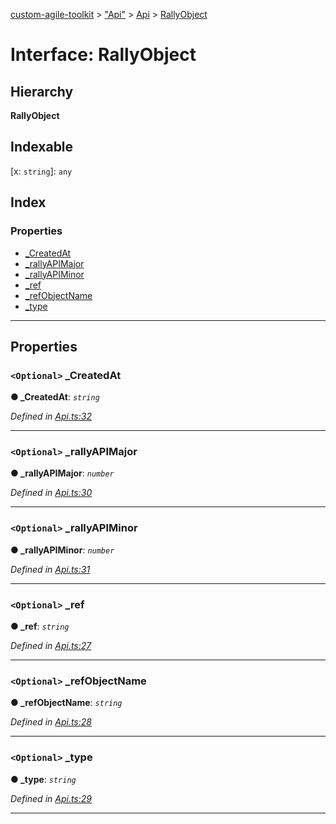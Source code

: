 [custom-agile-toolkit](../README.md) > ["Api"](../modules/_api_.md) > [Api](../modules/_api_.api.md) > [RallyObject](../interfaces/_api_.api.rallyobject.md)

# Interface: RallyObject

## Hierarchy

**RallyObject**

## Indexable

\[x: `string`\]:&nbsp;`any`
## Index

### Properties

* [_CreatedAt](_api_.api.rallyobject.md#_createdat)
* [_rallyAPIMajor](_api_.api.rallyobject.md#_rallyapimajor)
* [_rallyAPIMinor](_api_.api.rallyobject.md#_rallyapiminor)
* [_ref](_api_.api.rallyobject.md#_ref)
* [_refObjectName](_api_.api.rallyobject.md#_refobjectname)
* [_type](_api_.api.rallyobject.md#_type)

---

## Properties

<a id="_createdat"></a>

### `<Optional>` _CreatedAt

**● _CreatedAt**: *`string`*

*Defined in [Api.ts:32](https://github.com/ferentchak/rally-node-sdk/blob/8064b9a/Api.ts#L32)*

___
<a id="_rallyapimajor"></a>

### `<Optional>` _rallyAPIMajor

**● _rallyAPIMajor**: *`number`*

*Defined in [Api.ts:30](https://github.com/ferentchak/rally-node-sdk/blob/8064b9a/Api.ts#L30)*

___
<a id="_rallyapiminor"></a>

### `<Optional>` _rallyAPIMinor

**● _rallyAPIMinor**: *`number`*

*Defined in [Api.ts:31](https://github.com/ferentchak/rally-node-sdk/blob/8064b9a/Api.ts#L31)*

___
<a id="_ref"></a>

### `<Optional>` _ref

**● _ref**: *`string`*

*Defined in [Api.ts:27](https://github.com/ferentchak/rally-node-sdk/blob/8064b9a/Api.ts#L27)*

___
<a id="_refobjectname"></a>

### `<Optional>` _refObjectName

**● _refObjectName**: *`string`*

*Defined in [Api.ts:28](https://github.com/ferentchak/rally-node-sdk/blob/8064b9a/Api.ts#L28)*

___
<a id="_type"></a>

### `<Optional>` _type

**● _type**: *`string`*

*Defined in [Api.ts:29](https://github.com/ferentchak/rally-node-sdk/blob/8064b9a/Api.ts#L29)*

___

